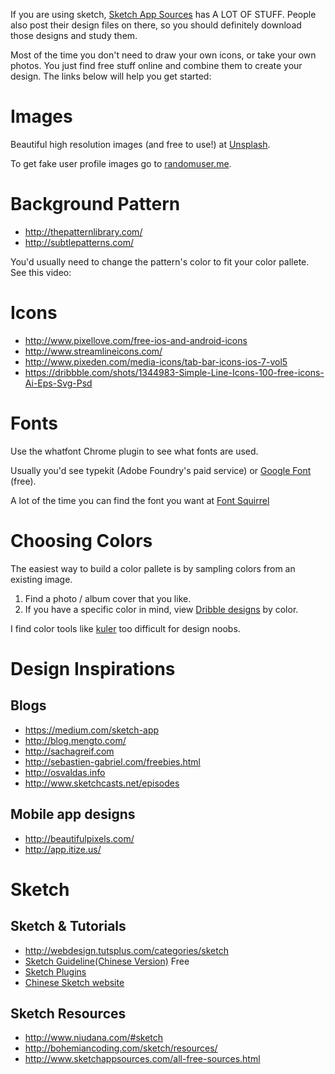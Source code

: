 If you are using sketch, [Sketch App Sources](http://www.sketchappsources.com/) has A LOT OF STUFF. People also post their design files on there, so you should definitely download those designs and study them.

Most of the time you don't need to draw your own icons, or take your own photos. You just find free stuff online and combine them to create your design. The links below will help you get started:

# Images

Beautiful high resolution images (and free to use!) at [Unsplash](https://unsplash.com/).

To get fake user profile images go to [randomuser.me](https://randomuser.me/photos).

# Background Pattern

+ http://thepatternlibrary.com/
+ http://subtlepatterns.com/

You'd usually need to change the pattern's color to fit your color pallete. See this video:

# Icons

+ http://www.pixellove.com/free-ios-and-android-icons
+ http://www.streamlineicons.com/
+ http://www.pixeden.com/media-icons/tab-bar-icons-ios-7-vol5
+ https://dribbble.com/shots/1344983-Simple-Line-Icons-100-free-icons-Ai-Eps-Svg-Psd

# Fonts

Use the whatfont Chrome plugin to see what fonts are used.

Usually you'd see typekit (Adobe Foundry's paid service) or [Google Font](http://www.google.com/fonts) (free).

A lot of the time you can find the font you want at [Font Squirrel](www.fontsquirrel.com)

# Choosing Colors

The easiest way to build a color pallete is by sampling colors from an existing image.

1. Find a photo / album cover that you like.
2. If you have a specific color in mind, view [Dribble designs](https://dribbble.com/colors/66cccc) by color.

I find color tools like [kuler](https://color.adobe.com) too difficult for design noobs.

# Design Inspirations

## Blogs

+ https://medium.com/sketch-app
+ http://blog.mengto.com/
+ http://sachagreif.com
+ http://sebastien-gabriel.com/freebies.html
+ http://osvaldas.info
+ http://www.sketchcasts.net/episodes

## Mobile app designs

+ http://beautifulpixels.com/
+ http://app.itize.us/

# Sketch

## Sketch & Tutorials

+ http://webdesign.tutsplus.com/categories/sketch
+ [Sketch Guideline(Chinese Version)](http://www.ituring.com.cn/book/1305) Free
+ [Sketch Plugins](http://awesome-sket.ch/)
+ [Chinese Sketch website](http://sketchcn.com/)

## Sketch Resources

+ http://www.niudana.com/#sketch
+ http://bohemiancoding.com/sketch/resources/
+ http://www.sketchappsources.com/all-free-sources.html

